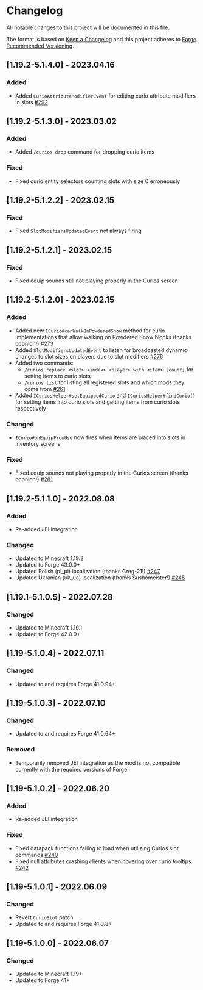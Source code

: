 # Changelog
All notable changes to this project will be documented in this file.

The format is based on [Keep a Changelog](http://keepachangelog.com/en/1.0.0/) and this project adheres to [Forge Recommended Versioning](https://mcforge.readthedocs.io/en/latest/conventions/versioning/).

## [1.19.2-5.1.4.0] - 2023.04.16
### Added
- Added `CurioAttributeModifierEvent` for editing curio attribute modifiers in slots [#292](https://github.com/TheIllusiveC4/Curios/issues/292)

## [1.19.2-5.1.3.0] - 2023.03.02
### Added
- Added `/curios drop` command for dropping curio items
### Fixed
- Fixed curio entity selectors counting slots with size 0 erroneously

## [1.19.2-5.1.2.2] - 2023.02.15
### Fixed
- Fixed `SlotModifiersUpdatedEvent` not always firing

## [1.19.2-5.1.2.1] - 2023.02.15
### Fixed
- Fixed equip sounds still not playing properly in the Curios screen

## [1.19.2-5.1.2.0] - 2023.02.15
### Added
- Added new `ICurio#canWalkOnPowderedSnow` method for curio implementations that allow walking on Powdered Snow blocks
  (thanks bconlon!) [#273](https://github.com/TheIllusiveC4/Curios/pull/273)
- Added `SlotModifiersUpdatedEvent` to listen for broadcasted dynamic changes to slot sizes on players due to slot
  modifiers [#276](https://github.com/TheIllusiveC4/Curios/issues/276)
- Added two commands:
    - `/curios replace <slot> <index> <player> with <item> [count]` for setting items to curio slots
    - `/curios list` for listing all registered slots and which mods they come from [#261](https://github.com/TheIllusiveC4/Curios/issues/261)
- Added `ICuriosHelper#setEquippedCurio` and `ICuriosHelper#findCurio()` for setting items into curio slots and getting
  items from curio slots respectively
### Changed
- `ICurio#onEquipFromUse` now fires when items are placed into slots in inventory screens
### Fixed
- Fixed equip sounds not playing properly in the Curios screen (thanks bconlon!) [#281](https://github.com/TheIllusiveC4/Curios/pull/281)

## [1.19.2-5.1.1.0] - 2022.08.08
### Added
- Re-added JEI integration
### Changed
- Updated to Minecraft 1.19.2
- Updated to Forge 43.0.0+
- Updated Polish (pl_pl) localization (thanks Greg-21!) [#247](https://github.com/TheIllusiveC4/Curios/pull/247)
- Updated Ukranian (uk_ua) localization (thanks Sushomeister!) [#245](https://github.com/TheIllusiveC4/Curios/pull/245)

## [1.19.1-5.1.0.5] - 2022.07.28
### Changed
- Updated to Minecraft 1.19.1
- Updated to Forge 42.0.0+

## [1.19-5.1.0.4] - 2022.07.11
### Changed
- Updated to and requires Forge 41.0.94+

## [1.19-5.1.0.3] - 2022.07.10
### Changed
- Updated to and requires Forge 41.0.64+
### Removed
- Temporarily removed JEI integration as the mod is not compatible currently with the required versions of Forge

## [1.19-5.1.0.2] - 2022.06.20
### Added
- Re-added JEI integration
### Fixed
- Fixed datapack functions failing to load when utilizing Curios slot commands [#240](https://github.com/TheIllusiveC4/Curios/issues/240)
- Fixed null attributes crashing clients when hovering over curio tooltips [#242](https://github.com/TheIllusiveC4/Curios/issues/242)

## [1.19-5.1.0.1] - 2022.06.09
### Changed
- Revert `CurioSlot` patch
- Updated to and requires Forge 41.0.8+

## [1.19-5.1.0.0] - 2022.06.07
### Changed
- Updated to Minecraft 1.19+
- Updated to Forge 41+

